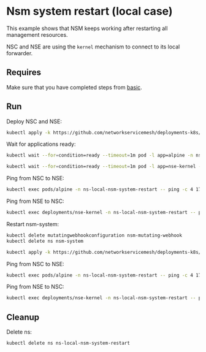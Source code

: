 # Nsm system restart (local case)

This example shows that NSM keeps working after restarting all management resources.

NSC and NSE are using the `kernel` mechanism to connect to its local forwarder.

## Requires

Make sure that you have completed steps from [basic](../../basic).

## Run

Deploy NSC and NSE:
```bash
kubectl apply -k https://github.com/networkservicemesh/deployments-k8s/examples/heal/local-nsm-system-restart?ref=a45d40619ca4eb172a7bcb4089cabea6447d0144
```

Wait for applications ready:
```bash
kubectl wait --for=condition=ready --timeout=1m pod -l app=alpine -n ns-local-nsm-system-restart
```
```bash
kubectl wait --for=condition=ready --timeout=1m pod -l app=nse-kernel -n ns-local-nsm-system-restart
```

Ping from NSC to NSE:
```bash
kubectl exec pods/alpine -n ns-local-nsm-system-restart -- ping -c 4 172.16.1.100
```

Ping from NSE to NSC:
```bash
kubectl exec deployments/nse-kernel -n ns-local-nsm-system-restart -- ping -c 4 172.16.1.101
```

Restart nsm-system:
```bash
kubectl delete mutatingwebhookconfiguration nsm-mutating-webhook
kubectl delete ns nsm-system
```
```bash
kubectl apply -k https://github.com/networkservicemesh/deployments-k8s/examples/basic?ref=a45d40619ca4eb172a7bcb4089cabea6447d0144
```

Ping from NSC to NSE:
```bash
kubectl exec pods/alpine -n ns-local-nsm-system-restart -- ping -c 4 172.16.1.100
```

Ping from NSE to NSC:
```bash
kubectl exec deployments/nse-kernel -n ns-local-nsm-system-restart -- ping -c 4 172.16.1.101
```

## Cleanup

Delete ns:
```bash
kubectl delete ns ns-local-nsm-system-restart
```
